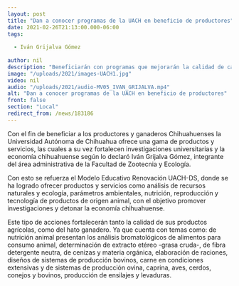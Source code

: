 ```yaml
---
layout: post
title: "Dan a conocer programas de la UACH en beneficio de productores"
date: 2021-02-26T21:13:00.000-06:00
tags:
  
  - Iván Grijalva Gómez
  
author: nil
description: "Beneficiarán con programas que mejorarán la calidad de carnes y productos chihuahuenses."
image: "/uploads/2021/images-UACH1.jpg"
video: nil
audio: "/uploads/2021/audio-MV05_IVAN_GRIJALVA.mp4"
alt: "Dan a conocer programas de la UACH en beneficio de productores"
front: false
section: "Local"
redirect_from: /news/183186
---
```


Con el fin de beneficiar a los productores y ganaderos Chihuahuenses la Universidad Autónoma de Chihuahua ofrece una gama de productos y servicios, las cuales a su vez fortalecen investigaciones universitarias y la economía chihuahuense según lo declaró Iván Grijalva Gómez, integrante del área administrativa de la Facultad de Zootecnia y Ecología.

Con esto se refuerza el Modelo Educativo Renovación UACH-DS, donde se ha logrado ofrecer productos y servicios como análisis de recursos naturales y ecología, parámetros ambientales, nutrición, reproducción y tecnología de productos de origen animal, con el objetivo promover investigaciones y detonar la economía chihuahuense.

Este tipo de acciones fortalecerán tanto la calidad de sus productos agrícolas, como del hato ganadero. Ya que cuenta con temas como: de nutrición animal presentan los análisis bromatológicos de alimentos para consumo animal, determinación de extracto etéreo -grasa cruda-, de fibra detergente neutra, de cenizas y materia orgánica, elaboración de raciones, diseños de sistemas de producción bovinos, carne en condiciones extensivas y de sistemas de producción ovina, caprina, aves, cerdos, conejos y bovinos, producción de ensilajes y levaduras.
